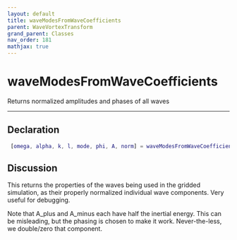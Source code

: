 ```yaml
---
layout: default
title: waveModesFromWaveCoefficients
parent: WaveVortexTransform
grand_parent: Classes
nav_order: 181
mathjax: true
---
```


#  waveModesFromWaveCoefficients

Returns normalized amplitudes and phases of all waves


---

## Declaration
```matlab
 [omega, alpha, k, l, mode, phi, A, norm] = waveModesFromWaveCoefficients()
```
## Discussion

  This returns the properties of the waves being used in the
  gridded simulation, as their properly normalized individual
  wave components. Very useful for debugging.
 
  Note that A_plus and A_minus each have half the inertial
  energy. This can be misleading, but the phasing is chosen to
  make it work. Never-the-less, we double/zero that component.
 
    
